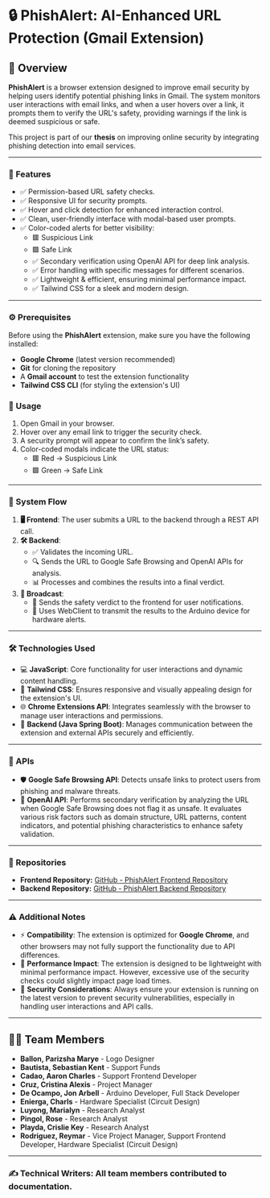 # 🔒 PhishAlert: AI-Enhanced URL Protection (Gmail Extension)

## 📝 Overview
**PhishAlert** is a browser extension designed to improve email security by helping users identify potential phishing links in Gmail. The system monitors user interactions with email links, and when a user hovers over a link, it prompts them to verify the URL's safety, providing warnings if the link is deemed suspicious or safe.

This project is part of our **thesis** on improving online security by integrating phishing detection into email services.


---

### 🚀 Features
- ✅ Permission-based URL safety checks.
- ✅ Responsive UI for security prompts.
- ✅ Hover and click detection for enhanced interaction control.
- ✅ Clean, user-friendly interface with modal-based user prompts.
- ✅ Color-coded alerts for better visibility:
  - 🟥 Suspicious Link
  - 🟩 Safe Link
  - ✅ Secondary verification using OpenAI API for deep link analysis.
  - ✅ Error handling with specific messages for different scenarios.
  - ✅ Lightweight & efficient, ensuring minimal performance impact.
  - ✅ Tailwind CSS for a sleek and modern design.

---


### ⚙️ Prerequisites
Before using the **PhishAlert** extension, make sure you have the following installed:

- **Google Chrome** (latest version recommended)
- **Git** for cloning the repository
- A **Gmail account** to test the extension functionality
- **Tailwind CSS CLI** (for styling the extension's UI)

### 🎯 Usage
1. Open Gmail in your browser.
2. Hover over any email link to trigger the security check.
3. A security prompt will appear to confirm the link’s safety.
4. Color-coded modals indicate the URL status:
   - 🟥 Red → Suspicious Link
   - 🟩 Green → Safe Link


---

### 🔁 System Flow
1. **🖥️ Frontend**: The user submits a URL to the backend through a REST API call.
2. **🛠️ Backend**:
    - ✅ Validates the incoming URL.
    - 🔍 Sends the URL to Google Safe Browsing and OpenAI APIs for analysis.
    - 📊 Processes and combines the results into a final verdict.
3. **📡 Broadcast**:
    - 📩 Sends the safety verdict to the frontend for user notifications.
    - 📡 Uses WebClient to transmit the results to the Arduino device for hardware alerts.

---

### 🛠 Technologies Used
- 💻 **JavaScript**: Core functionality for user interactions and dynamic content handling.
- 🎨 **Tailwind CSS**: Ensures responsive and visually appealing design for the extension's UI.
- 🌐 **Chrome Extensions API**: Integrates seamlessly with the browser to manage user interactions and permissions.
- 🔧 **Backend (Java Spring Boot)**: Manages communication between the extension and external APIs securely and efficiently.


---

### 🔗 APIs
- 🛡 **Google Safe Browsing API**: Detects unsafe links to protect users from phishing and malware threats.
- 🤖 **OpenAI API**: Performs secondary verification by analyzing the URL when Google Safe Browsing does not flag it as unsafe. It evaluates various risk factors such as domain structure, URL patterns, content indicators, and potential phishing characteristics to enhance safety validation.

---

### 📂 Repositories
- **Frontend Repository:** [GitHub - PhishAlert Frontend Repository](https://github.com/JonArbell/phish-alert-frontend)  
- **Backend Repository:** [GitHub - PhishAlert Backend Repository](https://github.com/JonArbell/phish-alert-backend)


---


### ⚠️ Additional Notes
- ⚡ **Compatibility**: The extension is optimized for **Google Chrome**, and other browsers may not fully support the functionality due to API differences.
- 🚀 **Performance Impact**: The extension is designed to be lightweight with minimal performance impact. However, excessive use of the security checks could slightly impact page load times.
- 🔐 **Security Considerations**: Always ensure your extension is running on the latest version to prevent security vulnerabilities, especially in handling user interactions and API calls.


---


## 👨‍💻 Team Members
- **Ballon, Parizsha Marye** - Logo Designer
- **Bautista, Sebastian Kent** - Support Funds
- **Cadao, Aaron Charles** - Support Frontend Developer
- **Cruz, Cristina Alexis** - Project Manager
- **De Ocampo, Jon Arbell** - Arduino Developer, Full Stack Developer
- **Enierga, Charls** - Hardware Specialist (Circuit Design)
- **Luyong, Marialyn** - Research Analyst
- **Pingol, Rose** - Research Analyst
- **Playda, Crislie Key** - Research Analyst
- **Rodriguez, Reymar** - Vice Project Manager, Support Frontend Developer, Hardware Specialist (Circuit Design)


---

### ✍️ Technical Writers: All team members contributed to documentation.
